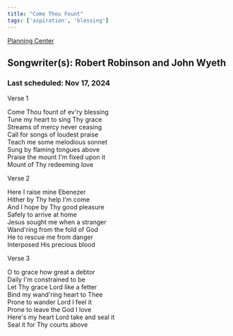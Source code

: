 ```yaml
---
title: "Come Thou Fount"
tags: ['aspiration', 'blessing']
---
```


[Planning Center](https://services.planningcenteronline.com/songs/11909265)

## Songwriter(s): Robert Robinson and John Wyeth
### Last scheduled: Nov 17, 2024          

Verse 1  
  
Come Thou fount of ev'ry blessing  
Tune my heart to sing Thy grace  
Streams of mercy never ceasing  
Call for songs of loudest praise  
Teach me some melodious sonnet  
Sung by flaming tongues above  
Praise the mount I'm fixed upon it  
Mount of Thy redeeming love  
  
Verse 2  
  
Here I raise mine Ebenezer  
Hither by Thy help I'm come  
And I hope by Thy good pleasure  
Safely to arrive at home  
Jesus sought me when a stranger  
Wand'ring from the fold of God  
He to rescue me from danger  
Interposed His precious blood  
  
Verse 3  
  
O to grace how great a debtor  
Daily I'm constrained to be  
Let Thy grace Lord like a fetter  
Bind my wand'ring heart to Thee  
Prone to wander Lord I feel it  
Prone to leave the God I love  
Here's my heart Lord take and seal it  
Seal it for Thy courts above
